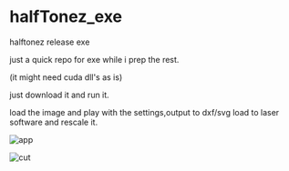 # halfTonez_exe
halftonez release exe


just a quick repo for exe while i prep the rest.

(it might need cuda dll's as is)


just download it and run it.

load the image and play with the settings,output to dxf/svg load to laser software and rescale it.


![app](https://i.imgur.com/pi35YkA.png)



![cut](https://i.imgur.com/uZqRu0F.jpeg)
